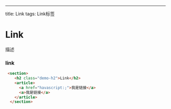 ---
title: Link
tags: Link标签

# Link

描述

### link

``` html
 <section>
    <h2 class="demo-h2">Link</h2>
    <article>
      <a href="havascript:;">我是链接</a>
      <a>我是链接</a>
    </article>
  </section>
  ```
